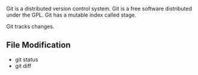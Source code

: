 Git is a distributed version control system.
Git is a free software distributed under the GPL.
Git has a mutable index called stage.

Git tracks changes.

## File Modification

- git status
- git diff
